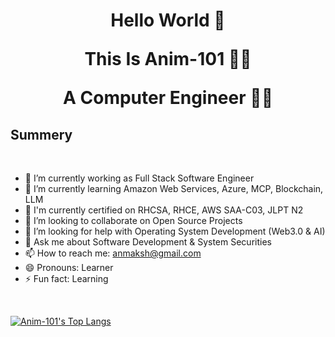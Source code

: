 <h1 align="center">

Hello World 👋

This Is Anim-101 :astronaut:
  
A Computer Engineer  :technologist:

</h1>

<h2> Summery </h2>

<br>

- 🔭 I’m currently working as Full Stack Software Engineer
- 🌱 I’m currently learning Amazon Web Services, Azure, MCP, Blockchain, LLM
- :book: I'm currently certified on RHCSA, RHCE, AWS SAA-C03, JLPT N2
- 👯 I’m looking to collaborate on Open Source Projects
- 🤔 I’m looking for help with Operating System Development (Web3.0 & AI)
- 💬 Ask me about Software Development & System Securities
- 📫 How to reach me: anmaksh@gmail.com
- 😄 Pronouns: Learner
- ⚡ Fun fact: Learning

</br>

[![Anim-101's Top Langs](https://github-readme-stats.vercel.app/api/top-langs/?username=anim-101&layout=compact&langs_count=10)](https://github.com/anim-101/github-readme-stats)    
